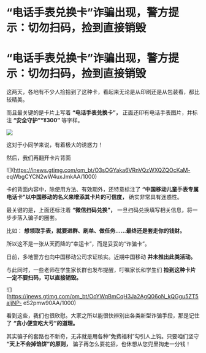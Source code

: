 # “电话手表兑换卡”诈骗出现，警方提示：切勿扫码，捡到直接销毁

# “电话手表兑换卡”诈骗出现，警方提示：切勿扫码，捡到直接销毁

这两天，各地有不少人捡拾到了这种卡，看起来无论是从印刷还是从包装看，都比较精美。

而且最关键的是卡片上写着 **“电话手表兑换卡”，** 正面还印有电话手表图片，并标注 **“安全守护”“¥300”** 等字样。

![](https://inews.gtimg.com/om_bt/Or2k81xFUsMbFieZoQbGccJYAUsDpmZnZAUcuKdU5iZfMAA/1000)

这对于小同学来说，有着极大的诱惑力！

然后，我们再翻开卡片背面

![](https://inews.gtimg.com/om_bt/O3sOGYaka6VRnVQzWXQZQOcKaM-
eqWbgCYCN2wW4uxJmkAA/1000)

卡的背面内容中，除使用方法、有效期外，还特意标注了 **“中国移动儿童手表专属电话卡”以中国移动的名义来增添其卡片的可信度，** 确实非常具有迷惑性。

最关键的是，上面还标注着 **“微信扫码兑换”，** 一旦扫码兑换填写相关信息，将一步步落入骗子的圈套。

比如： **想领取手表，就要进群、刷单、做任务……最终还是套走你的钱财。**

所以这不是一张从天而降的“幸运卡”，而是妥妥的“诈骗卡”。

日前，多地警方也向中国移动公司求证核实。近期中国移动 **并未推出此类活动。**

与此同时，一些老师在学生家长群也发布提醒，叮嘱家长和学生们 **捡到这种卡片一定不要扫码，可以直接销毁。**

![](https://inews.gtimg.com/om_bt/OoYWqBmCqH3Ja2AgQ06oN_kQGgu5ZT5aljNP-
eS2pmw90AA/1000)

看到这些，我们也很欣慰。大家之所以能很快辨别出各类新型诈骗手段，那是记住了 **“贪小便宜吃大亏”的道理。**

其实骗子的套路也不新奇，无非就是用各种“免费福利”勾引人上钩。只要咱们坚守 **“天上不会掉馅饼”的原则，** 骗子再怎么耍花招，也休想从您兜里掏走一分钱！

